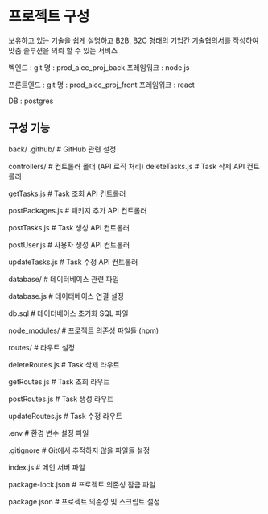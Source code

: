 # 프로젝트 구성

보유하고 있는 기술을 쉽게 설명하고 B2B, B2C 형태의 기업간 기술협의서를 작성하여 맞춤 솔루션을 의뢰 할 수 있는 서비스

벡엔드 :
git 명 : prod_aicc_proj_back
프레임워크 : node.js

프론트엔드 :
git 명 : prod_aicc_proj_front
프레임워크 : react

DB : postgres

## 구성 기능

back/
.github/           # GitHub 관련 설정

controllers/       # 컨트롤러 폴더 (API 로직 처리)
deleteTasks.js     # Task 삭제 API 컨트롤러

getTasks.js        # Task 조회 API 컨트롤러

postPackages.js    # 패키지 추가 API 컨트롤러

postTasks.js       # Task 생성 API 컨트롤러

postUser.js        # 사용자 생성 API 컨트롤러

updateTasks.js     # Task 수정 API 컨트롤러

database/              # 데이터베이스 관련 파일

database.js        # 데이터베이스 연결 설정

db.sql             # 데이터베이스 초기화 SQL 파일

node_modules/          # 프로젝트 의존성 파일들 (npm)

routes/                # 라우트 설정

deleteRoutes.js    # Task 삭제 라우트

getRoutes.js       # Task 조회 라우트

postRoutes.js      # Task 생성 라우트

updateRoutes.js    # Task 수정 라우트

.env                   # 환경 변수 설정 파일

.gitignore             # Git에서 추적하지 않을 파일들 설정

index.js               # 메인 서버 파일

package-lock.json      # 프로젝트 의존성 잠금 파일

package.json           # 프로젝트 의존성 및 스크립트 설정



